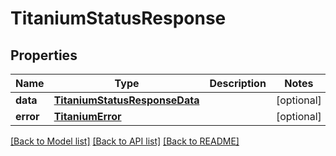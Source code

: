 # TitaniumStatusResponse


## Properties
Name | Type | Description | Notes
------------ | ------------- | ------------- | -------------
**data** | [**TitaniumStatusResponseData**](TitaniumStatusResponseData.md) |  | [optional] 
**error** | [**TitaniumError**](TitaniumError.md) |  | [optional] 

[[Back to Model list]](../README.md#documentation-for-models) [[Back to API list]](../README.md#documentation-for-api-endpoints) [[Back to README]](../README.md)


